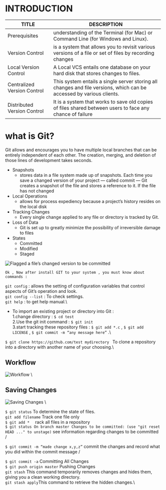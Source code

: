 # INTRODUCTION


|  TITLE	|  DESCRIPTION 	|
|---	|---	|
|  Prerequisites 	|  understanding of the Terminal (for Mac) or Command Line (for Windows and Linux). 	|
|  Version Control	|  is a system that allows you to revisit various versions of a file or set of files by recording changes 	|
|  Local Version Control 	|  A Local VCS entails one database on your hard disk that stores changes to files. 	|
|  Centralized Version Control 	|  This system entails a single server storing all changes and file versions, which can be accessed by various clients. 	|
|   Distributed Version Control	|  It is a system that works to save old copies of files shared between users to face any chance of failure 	|


# what is Git?

Git allows and encourages you to have multiple local branches that can be entirely independent of each other. The creation, merging, and deletion of those lines of development takes seconds.


+ Snapshots
     + stores data in a file system made up of snapshots. Each time you save a changed version of your project — called commit — Git creates a snapshot of the file and stores a reference to it. If the file has not changed
+ Local Operations
     + allows for process expediency because a project’s history resides on the local disk
+ Tracking Changes
     + Every single change applied to any file or directory is tracked by Git.
+ Loss of Data
     + Git is set up to greatly minimize the possibility of irreversible damage to files
+ States
     + Committed 
     + Modified
     + Staged

![Flagged a file’s changed version to be committed](https://blog.udemy.com/wp-content/uploads/2015/08/image066.png)


` Ok , Now after install GIT to your system , you must know about commands : `

` git config ` : allows the setting of configuration variables that control aspects of Git’s operation and look. \
` git config --list ` : To check settings.\
` git help ` : to get help manual.\

+ To import an existing project or directory into Git :\
    1.change directory : ` $ cd test  `\
    2.Use the git init command : ` $ git init `\
    3.start tracking these repository files : ` $ git add *.c ` , ` $ git add LICENSE ` , ` $ git commit -m “any message here” ` .\

` $ git clone https://github.com/test mydirectory  ` To clone a repository into a directory with another name of your choosing.\

## Workflow 

![Workflow](https://blog.udemy.com/wp-content/uploads/2015/08/image036.png) \

## Saving Changes 

![Saving Changes](https://blog.udemy.com/wp-content/uploads/2015/08/image006.png) \


` $ git status ` To determine the state of files.\
` git add filename ` Track one file only \
`$ git add *  ` rack all files in a repository \
` $ git status
On branch master
Changes to be committed:
(use "git reset HEAD ..." to unstage) `  see information regarding changes to be committed /

` $ git commit -m “made change x,y,z” ` commit the changes and record what you did within the commit message /

` $ git commit -a ` Committing All Changes \
` $ git push origin master ` Pushing Changes \
` git stash ` This command temporarily removes changes and hides them, giving you a clean working directory. \
` git stash apply `This command to retrieve the hidden changes.\


